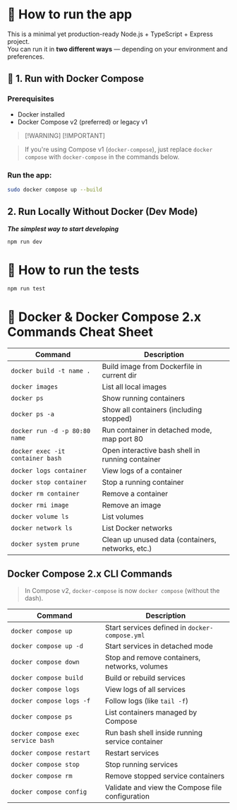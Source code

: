 # 🧠 How to run the app

This is a minimal yet production-ready Node.js + TypeScript + Express project.  
You can run it in **two different ways** — depending on your environment and preferences.

## 🚀 1. Run with Docker Compose

### Prerequisites

- Docker installed
- Docker Compose v2 (preferred) or legacy v1

> [!WARNING] [!IMPORTANT]

> If you're using Compose v1 (`docker-compose`), just replace `docker compose` with `docker-compose` in the commands below.

### Run the app:

```bash
sudo docker compose up --build
```

## 2. Run Locally Without Docker (Dev Mode)

**_The simplest way to start developing_**

```bash
npm run dev
```

# 🧪 How to run the tests

```bash
npm run test
```

# 🐳 Docker & Docker Compose 2.x Commands Cheat Sheet

| **Command**                      | **Description**                                   |
| -------------------------------- | ------------------------------------------------- |
| `docker build -t name .`         | Build image from Dockerfile in current dir        |
| `docker images`                  | List all local images                             |
| `docker ps`                      | Show running containers                           |
| `docker ps -a`                   | Show all containers (including stopped)           |
| `docker run -d -p 80:80 name`    | Run container in detached mode, map port 80       |
| `docker exec -it container bash` | Open interactive bash shell in running container  |
| `docker logs container`          | View logs of a container                          |
| `docker stop container`          | Stop a running container                          |
| `docker rm container`            | Remove a container                                |
| `docker rmi image`               | Remove an image                                   |
| `docker volume ls`               | List volumes                                      |
| `docker network ls`              | List Docker networks                              |
| `docker system prune`            | Clean up unused data (containers, networks, etc.) |

## Docker Compose 2.x CLI Commands

> In Compose v2, `docker-compose` is now `docker compose` (without the dash).

| **Command**                        | **Description**                                  |
| ---------------------------------- | ------------------------------------------------ |
| `docker compose up`                | Start services defined in `docker-compose.yml`   |
| `docker compose up -d`             | Start services in detached mode                  |
| `docker compose down`              | Stop and remove containers, networks, volumes    |
| `docker compose build`             | Build or rebuild services                        |
| `docker compose logs`              | View logs of all services                        |
| `docker compose logs -f`           | Follow logs (like `tail -f`)                     |
| `docker compose ps`                | List containers managed by Compose               |
| `docker compose exec service bash` | Run bash shell inside running service container  |
| `docker compose restart`           | Restart services                                 |
| `docker compose stop`              | Stop running services                            |
| `docker compose rm`                | Remove stopped service containers                |
| `docker compose config`            | Validate and view the Compose file configuration |

